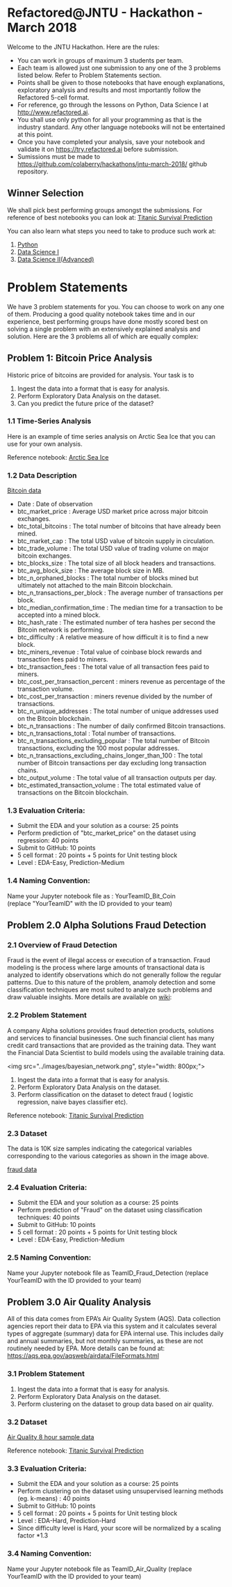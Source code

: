 # Refactored@JNTU - Hackathon - March 2018

Welcome to the JNTU Hackathon. Here are the rules:

* You can work in groups of maximum 3 students per team.
* Each team is allowed just one submission to any one of the 3 problems listed below. Refer to Problem Statements section.
* Points shall be given to those notebooks that have enough explanations, exploratory analysis and
results and most importantly follow the Refactored 5-cell format.
* For reference, go through the lessons on Python, Data Science I at  http://www.refactored.ai.
* You shall use only python for all your programming as that is the industry standard. Any other language notebooks
will not be entertained at this point.
* Once you have completed your analysis, save your notebook and validate it on https://try.refactored.ai before submission.
* Sumissions must be made to https://github.com/colaberry/hackathons/jntu-march-2018/ github repository.


## Winner Selection

We shall pick best performing groups amongst the submissions. For reference of best notebooks you can look at:
[Titanic Survival Prediction](https://github.com/colaberry/refactored_labs/blob/master/Titanic-Revisited.ipynb)

You can also learn what steps you need to take to produce such work at:

1. [Python](https://refactored.ai/path/python/)
2. [Data Science I](https://refactored.ai/path/data-science-I/)
3. [Data Science II(Advanced)](https://refactored.ai/path/data-science-II/)

# Problem Statements

We have 3 problem statements for you. You can choose to work on any one of them. Producing a good quality notebook takes time and in our experience, best performing groups have done mostly scored best on solving a single problem with an extensively explained analysis and solution. Here are the 3 problems all of which are equally complex:

## Problem 1: Bitcoin Price Analysis

Historic price of bitcoins are provided for analysis. Your task is to 

1. Ingest the data into a format that is easy for analysis.
2. Perform Exploratory Data Analysis on the dataset.
3. Can you predict the future price of the dataset? 

### 1.1 Time-Series Analysis

Here is an example of time series analysis on Arctic Sea Ice that you can use for your own analysis.

Reference notebook: [Arctic Sea Ice](https://github.com/colaberry/refactored_labs/blob/master/Arctic_Sea_Ice_Analysis.ipynb)

### 1.2 Data Description

[Bitcoin data](https://github.com/colaberry/data/tree/master/Bitcoin)

* Date : Date of observation
* btc_market_price : Average USD market price across major bitcoin exchanges.
* btc_total_bitcoins : The total number of bitcoins that have already been mined.
* btc_market_cap : The total USD value of bitcoin supply in circulation.
* btc_trade_volume : The total USD value of trading volume on major bitcoin exchanges.
* btc_blocks_size : The total size of all block headers and transactions.
* btc_avg_block_size : The average block size in MB.
* btc_n_orphaned_blocks : The total number of blocks mined but ultimately not attached to the main Bitcoin blockchain.
* btc_n_transactions_per_block : The average number of transactions per block.
* btc_median_confirmation_time : The median time for a transaction to be accepted into a mined block.
* btc_hash_rate : The estimated number of tera hashes per second the Bitcoin network is performing.
* btc_difficulty : A relative measure of how difficult it is to find a new block.
* btc_miners_revenue : Total value of coinbase block rewards and transaction fees paid to miners.
* btc_transaction_fees : The total value of all transaction fees paid to miners.
* btc_cost_per_transaction_percent : miners revenue as percentage of the transaction volume.
* btc_cost_per_transaction : miners revenue divided by the number of transactions.
* btc_n_unique_addresses : The total number of unique addresses used on the Bitcoin blockchain.
* btc_n_transactions : The number of daily confirmed Bitcoin transactions.
* btc_n_transactions_total : Total number of transactions.
* btc_n_transactions_excluding_popular : The total number of Bitcoin transactions, excluding the 100 most popular addresses.
* btc_n_transactions_excluding_chains_longer_than_100 : The total number of Bitcoin transactions per day excluding long transaction chains.
* btc_output_volume : The total value of all transaction outputs per day.
* btc_estimated_transaction_volume : The total estimated value of transactions on the Bitcoin blockchain.

### 1.3 Evaluation Criteria:

* Submit the EDA and your solution as a course: 25 points
* Perform prediction of "btc_market_price" on the dataset using regression: 40 points
* Submit to GitHub: 10 points 
* 5 cell format : 20 points + 5 points for Unit testing block
* Level : EDA-Easy, Prediction-Medium 


### 1.4 Naming Convention:

Name your Jupyter notebook file as : 	 YourTeamID_Bit_Coin		
(replace "YourTeamID" with the ID provided to your team)


## Problem  2.0 Alpha Solutions Fraud Detection

### 2.1 Overview of Fraud Detection

Fraud is the event of illegal access or execution of a transaction. Fraud modeling is the process where large amounts of transactional data is analyzed to identify observations which do not generally follow the regular patterns. Due to this nature of the problem, anamoly detection and some classification techniques are most suited to analyze such problems and draw valuable insights. More details are available on [wiki](https://en.wikipedia.org/wiki/Data_analysis_techniques_for_fraud_detection):

### 2.2 Problem Statement

A company Alpha solutions provides fraud detection products, solutions and services to financial businesses. One such financial client has many credit card transactions that are provided as the training data. They want the Financial Data Scientist to build models using the available training data. 

<img src="../images/bayesian_network.png", style="width: 800px;">

1. Ingest the data into a format that is easy for analysis.
2. Perform Exploratory Data Analysis on the dataset.
3. Perform classification on the dataset to detect fraud ( logistic regression, naive bayes classifier etc). 

Reference notebook: [Titanic Survival Prediction](https://github.com/colaberry/refactored_labs/blob/master/Titanic-Revisited.ipynb)

### 2.3 Dataset

The data is 10K size samples indicating the categorical variables corresponding to the various categories as shown in the image above.

[fraud data](https://github.com/colaberry/data/blob/master/Fraud/fraud_data.csv)


### 2.4 Evaluation Criteria:

* Submit the EDA and your solution as a course: 25 points
* Perform prediction of "Fraud" on the dataset using classification techniques: 40 points
* Submit to GitHub: 10 points 
* 5 cell format : 20 points + 5 points for Unit testing block
* Level : EDA-Easy, Prediction-Medium

### 2.5 Naming Convention:

Name your Jupyter notebook file as TeamID_Fraud_Detection  (replace YourTeamID with the ID provided to your team)



## Problem 3.0 Air Quality Analysis

All of this data comes from EPA’s Air Quality System (AQS). Data collection agencies report their data to EPA via this system and it calculates several types of aggregate (summary) data for EPA internal use. This includes daily and annual summaries, but not monthly summaries, as these are not routinely needed by EPA. More details can be found at: https://aqs.epa.gov/aqsweb/airdata/FileFormats.html

### 3.1 Problem Statement

1. Ingest the data into a format that is easy for analysis.
2. Perform Exploratory Data Analysis on the dataset.
3. Perform clustering on the dataset to group data based on air quality. 


### 3.2 Dataset

[Air Quality 8 hour sample data](https://github.com/colaberry/data/blob/master/8hour_42101_2017_10K.csv)

Reference notebook: [Titanic Survival Prediction](https://github.com/colaberry/refactored_labs/blob/master/Titanic-Revisited.ipynb)

### 3.3 Evaluation Criteria:

* Submit the EDA and your solution as a course: 25 points
* Perform clustering on the dataset using unsupervised learning methods (eg. k-means) : 40 points
* Submit to GitHub: 10 points 
* 5 cell format : 20 points + 5 points for Unit testing block
* Level : EDA-Hard, Prediction-Hard
* Since difficulty level is Hard, your score will be normalized by a scaling factor *1.3


### 3.4 Naming Convention:

Name your Jupyter notebook file as TeamID_Air_Quality (replace YourTeamID with the ID provided to your team)
